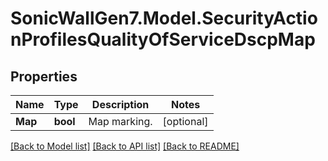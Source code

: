 # SonicWallGen7.Model.SecurityActionProfilesQualityOfServiceDscpMap

## Properties

Name | Type | Description | Notes
------------ | ------------- | ------------- | -------------
**Map** | **bool** | Map marking. | [optional] 

[[Back to Model list]](../README.md#documentation-for-models) [[Back to API list]](../README.md#documentation-for-api-endpoints) [[Back to README]](../README.md)

